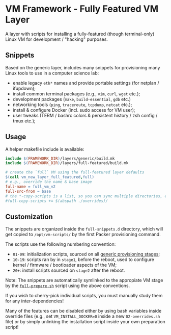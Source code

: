 # VM Framework - Fully Featured VM Layer

A layer with scripts for installing a fully-featured (though terminal-only) 
Linux VM for development / "hacking" purposes.

## Snippets

Based on the generic layer, includes many snippets for provisioning many Linux
tools to use in a computer science lab:

- enable legacy `eth*` names and provide portable settings (for netplan / ifupdown);
- install common terminal packages (e.g., `vim`, `curl`, `wget` etc.);
- development packages (`make`, `build-essential`, `gdb` etc.)
- networking tools (`ping`, `traceroute`, `tcpdump`, `netcat` etc.);
- install & configure Docker (incl. sudo access for VM user);
- user tweaks (TERM / bashrc colors & persistent history / zsh config / tmux etc.);

## Usage

A helper makefile include is available:

```Makefile
include $(FRAMEWORK_DIR)/layers/generic/build.mk
include $(FRAMEWORK_DIR)/layers/full-featured/build.mk

# create the `full` VM using the full-featured layer defaults
$(call vm_new_layer_full_featured,full)
# e.g., override the name & base image
full-name = full_vm_v2
full-src-from = base
# the *-copy-scripts is a list, so you can sync multiple directories, e.g.:
#full-copy-scripts += $(abspath ./overrides)/
```

## Customization

The snippets are organized inside the `full-snippets.d` directory, which will
get copied to `/opt/vm-scripts/` by the first Packer provisioning command.

The scripts use the following numbering convention:

- `01-09`: initialization scripts, sourced on all [generic provisioning 
   stages](../generic/Readme.md);
- `10-19`: scripts ran by in `stage1`, before the reboot, used to configure
   kernel / firmware / bootloader aspects of the VM;
- `20+`: install scripts sourced on `stage2` after the reboot.

Note: The snippets are automatically symlinked to the appropiate VM stage by the
[`full-prepare.sh`](./scripts/full-prepare.sh) script using the above
conventions.

If you wish to cherry-pick individual scripts, you must manually study them for
any inter-dependencies!

Many of the features can be disabled either by using bash variables inside 
override files (e.g., set `VM_INSTALL_DOCKER=0` inside a new `02-overrides.sh` 
file) or by simply unlinking the installation script inside your own preparation
script!


